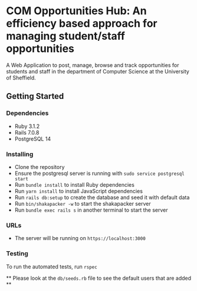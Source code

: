 # COM Opportunities Hub: An efficiency based approach for managing student/staff opportunities
A Web Application to post, manage, browse and track opportunities for students and staff in the department of Computer Science at the University of Sheffield.

## Getting Started
### Dependencies
* Ruby 3.1.2
* Rails 7.0.8
* PostgreSQL 14

### Installing
* Clone the repository
* Ensure the postgresql server is running with `sudo service postgresql start`
* Run `bundle install` to install Ruby dependencies 
* Run `yarn install` to install JavaScript dependencies
* Run `rails db:setup` to create the database and seed it with default data
* Run `bin/shakapacker -w` to start the shakapacker server
* Run `bundle exec rails s` in another terminal to start the server

### URLs
* The server will be running on `https://localhost:3000`

### Testing
To run the automated tests, run
`rspec`

** Please look at the `db/seeds.rb` file to see the default users that are added **